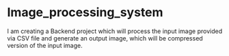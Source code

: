 # Image_processing_system
I am creating a Backend project which will process the input image provided via CSV file and generate an output image, which will be compressed version of the input image.
